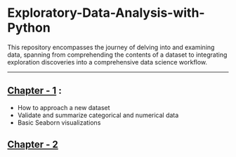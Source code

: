 # Exploratory-Data-Analysis-with-Python

This repository encompasses the journey of delving into and examining data, spanning from comprehending the contents of a dataset to integrating exploration discoveries into a comprehensive data science workflow.


-----

## [Chapter - 1](https://github.com/Ravjot03/Exploratory-Data-Analysis-with-Python/blob/main/EDA-Chapter-1.ipynb) :
- How to approach a new dataset
- Validate and summarize categorical and numerical data
- Basic Seaborn visualizations


## [Chapter - 2]()

